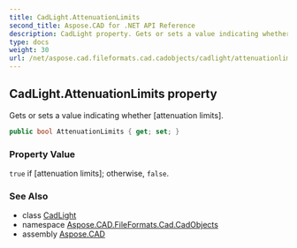 ```yaml
---
title: CadLight.AttenuationLimits
second_title: Aspose.CAD for .NET API Reference
description: CadLight property. Gets or sets a value indicating whether attenuation limits
type: docs
weight: 30
url: /net/aspose.cad.fileformats.cad.cadobjects/cadlight/attenuationlimits/
---
```

## CadLight.AttenuationLimits property

Gets or sets a value indicating whether [attenuation limits].

```csharp
public bool AttenuationLimits { get; set; }
```

### Property Value

`true` if [attenuation limits]; otherwise, `false`.

### See Also

* class [CadLight](../)
* namespace [Aspose.CAD.FileFormats.Cad.CadObjects](../../cadlight/)
* assembly [Aspose.CAD](../../../)


